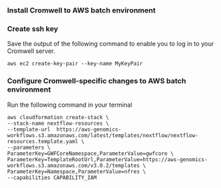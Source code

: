 ### Install Cromwell to AWS batch environment

### Create ssh key 

Save the output of the following command to enable you to log in to your Cromwell server. 
```
aws ec2 create-key-pair --key-name MyKeyPair
```

### Configure Cromwell-specific changes to AWS batch environment

Run the following command in your terminal
```
aws cloudformation create-stack \
--stack-name nextflow-resources \
--template-url  https://aws-genomics-workflows.s3.amazonaws.com/latest/templates/nextflow/nextflow-resources.template.yaml \
--parameters \
ParameterKey=GWFCoreNamespace,ParameterValue=gwfcore \
ParameterKey=TemplateRootUrl,ParameterValue=https://aws-genomics-workflows.s3.amazonaws.com/v3.0.2/templates \
ParameterKey=Namespace,ParameterValue=nfres \
--capabilities CAPABILITY_IAM
```

